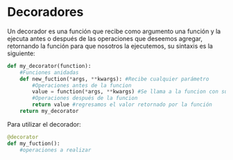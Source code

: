 # Decoradores

Un decorador es una función que recibe como argumento una función y la ejecuta antes o después de las operaciones que deseemos agregar, retornando la función para que nosotros la ejecutemos, su sintaxis es la siguiente:

~~~python
def my_decorator(function):
    #Funciones anidadas
    def new_fuction(*args, **kwargs): #Recibe cualquier parámetro
        #Operaciones antes de la funcion
        value = function(*args, **kwargs) #Se llama a la funcion con sus argumentos
        #Operaciones después de la funcion
        return value #regresamos el valor retornado por la función
    return my_decorator
~~~

Para utilizar el decorador:

~~~python
@decorator
def my_fuction():
	#operaciones a realizar
~~~